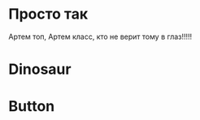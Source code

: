 # Просто так

Артем топ, Артем класс, кто не верит тому в глаз!!!!! 
<!DOCTYPE html>
<html lang="en">
<head>
    <meta charset="UTF-8">
    <meta http-equiv="X-UA-Compatible" content="IE=edge">
    <meta name="viewport" content="width=device-width, initial-scale=1.0">
    <link rel="stylesheet" href="dz2.css">
    <title>Document</title>
</head>
<body>
    <h1>Dinosaur</h1>
    <div class="button_div">
        <h1 class="button_txt">Button</h1>
    </div>
</body>
</html>